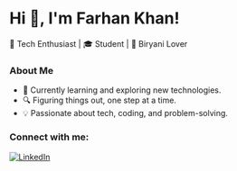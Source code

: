 # Hi 👋, I'm Farhan Khan!

🚀 Tech Enthusiast | 🎓 Student | 🍛 Biryani Lover  

### **About Me**
- 🌱 Currently learning and exploring new technologies.  
- 🔍 Figuring things out, one step at a time.  
- 💡 Passionate about tech, coding, and problem-solving.   

### **Connect with me:**
[![LinkedIn](https://img.shields.io/badge/LinkedIn-blue?style=for-the-badge&logo=linkedin)](https://www.linkedin.com/in/farhan-khan-00817a296/)  
